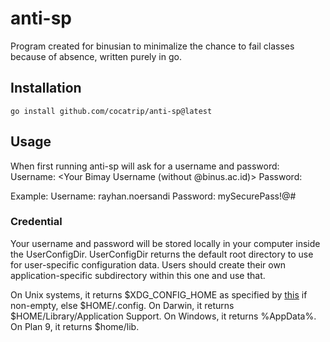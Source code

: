 # anti-sp
Program created for binusian to minimalize the chance to fail classes because of
absence, written purely in go.

## Installation
    go install github.com/cocatrip/anti-sp@latest

## Usage
When first running anti-sp will ask for a username and password:
    Username: <Your Bimay Username (without @binus.ac.id)>
    Password: <Your Bimay Password>

Example:
    Username: rayhan.noersandi
    Password: mySecurePass!@#

### Credential
Your username and password will be stored locally in your computer inside the UserConfigDir. UserConfigDir returns the default root directory to use for user-specific configuration data.
Users should create their own application-specific subdirectory within this one and use that.

On Unix systems, it returns $XDG_CONFIG_HOME as specified by [this](https://specifications.freedesktop.org/basedir-spec/basedir-spec-latest.html) if non-empty, else $HOME/.config. On Darwin, it returns $HOME/Library/Application Support. On Windows, it returns %AppData%. On Plan 9, it returns $home/lib.


